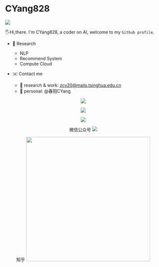 # CYang828

![](https://komarev.com/ghpvc/?username=CYang828&color=yellowgreen)

🖐️Hi,there. I'm CYang828, a coder on AI, welcome to my `Github profile`.

- 📢 Research
    - NLP
    - Recommend System
    - Compute Cloud
    
- ✉️ Contact me
    - 🔭 research & work: zcy20@mails.tsinghua.edu.cn
    - :boy: personal: @春阳CYang
    
<p align="center"> <img align="center" style="padding=0;" src="https://github-readme-stats.quantumlytangled.vercel.app/api/top-langs/?username=CYang828&layout=compact&show_icons=true&hide_border=true&icon_color=f0f0f000&count_private=true&theme=tokyonight" /> </p>

<p align="center"> <img align="center" src="https://github-readme-stats.vercel.app/api?username=CYang828&show_icons=true&theme=tokyonight" /> </p>

<p align="center"> <img align="center" src="https://github-profile-trophy.vercel.app/?username=CYang828&theme=onedark" /> </p>

<p align="center">
    微信公众号
    <img src="http://aimaksen.bslience.cn/qrcode_cyang.jpg" />
</p>

<p align="center">
    知乎
    <img src="http://aimaksen.bslience.cn/zhihu-qrcode.jpg" width=400/>
</p>
